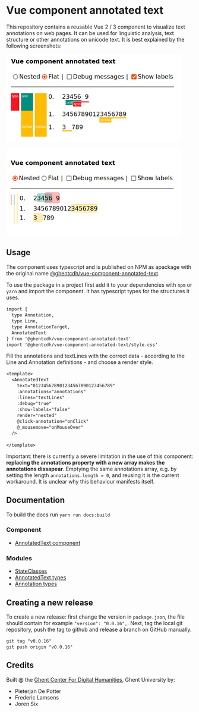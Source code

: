 
# Vue component annotated text

This repository contains a reusable Vue 2 / 3 component to visualize text annotations on web pages. It can be used for linguistic analysis, text structure or other annotations on unicode text. It is best explained by the following screenshots:

![Flat annotations](docs/flat.png)

![Flat annotations](docs/nested.png)


## Usage

The component uses typescript and is published on NPM as apackage with the original name [@ghentcdh/vue-component-annotated-text](https://www.npmjs.com/package/@ghentcdh/vue-component-annotated-text). 

To use the package in a project first add it to your dependencies with `npm` or `yarn` and import the component. It has typescript types for the structures it uses.

````
import {
  type Annotation,
  type Line,
  type AnnotationTarget,
  AnnotatedText
} from '@ghentcdh/vue-component-annotated-text'
import '@ghentcdh/vue-component-annotated-text/style.css'
````

Fill the annotations and textLines with the correct data - according to the Line and Annotation definitions - and choose a render style.

````
<template>
  <AnnotatedText
    text="012345678901234567890123456789"
    :annotations="annotations"
    :lines="textLines"
    :debug="true"
    :show-labels="false"
    render="nested"
    @click-annotation="onClick"
    @_mousemove="onMouseOver"
  />

</template>
````

Important: there is currently a severe limitation in the use of this component: **replacing the annotations property with a new array makes the annotations dissapear**. Emptying the same annotations array, e.g. by setting the length `annotations.length = 0`, and reusing it is the current workaround. It is unclear why this behaviour manifests itself.

## Documentation

To build the docs run `yarn run docs:build`

### Component
- [AnnotatedText component](docs/src/components/AnnotatedText.md)

### Modules

- [StateClasses](docs/typedoc/lib/annotatedTextUtils/StateClasses/README.md)
- [AnnotatedText types](docs/typedoc/types/AnnotatedText/README.md)
- [Annotation types](docs/typedoc/types/Annotation/README.md)

## Creating a new release


To create a new release: first change the version in `package.json`, the file should contain for example `"version": "0.0.16",`. Next, tag the local git repository, push the tag to github and release a branch on GitHub manually.

````
git tag "v0.0.16"
git push origin "v0.0.16"
````


## Credits

Built @ the [Ghent Center For Digital Humanities](https://www.ghentcdh.ugent.be/), Ghent University by:

* Pieterjan De Potter
* Frederic Lamsens
* Joren Six
